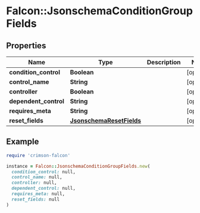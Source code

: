 # Falcon::JsonschemaConditionGroupFields

## Properties

| Name | Type | Description | Notes |
| ---- | ---- | ----------- | ----- |
| **condition_control** | **Boolean** |  | [optional] |
| **control_name** | **String** |  | [optional] |
| **controller** | **Boolean** |  | [optional] |
| **dependent_control** | **String** |  | [optional] |
| **requires_meta** | **String** |  | [optional] |
| **reset_fields** | [**JsonschemaResetFields**](JsonschemaResetFields.md) |  | [optional] |

## Example

```ruby
require 'crimson-falcon'

instance = Falcon::JsonschemaConditionGroupFields.new(
  condition_control: null,
  control_name: null,
  controller: null,
  dependent_control: null,
  requires_meta: null,
  reset_fields: null
)
```

